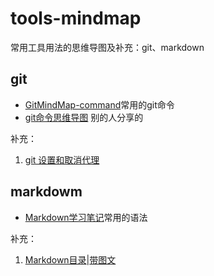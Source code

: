 
# tools-mindmap

常用工具用法的思维导图及补充：git、markdown

## git
* [GitMindMap-command](https://github.com/Kuri-su/GitMindMap-command/releases)常用的git命令
* [git命令思维导图](https://www.processon.com/view/link/5c6e2755e4b03334b523ffc3#map)	别的人分享的

补充：
1. [git 设置和取消代理](https://gist.github.com/laispace/666dd7b27e9116faece6)

## markdowm
* [Markdown学习笔记](https://mm.edrawsoft.cn/template/26379)常用的语法

补充：
1. [Markdown目录](https://blog.csdn.net/tearsky253/article/details/78968221#%E8%A1%A81)|[带图文](https://www.jianshu.com/p/b0a18eb32d09)



